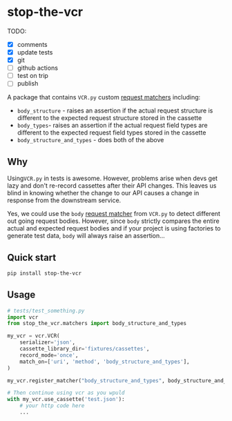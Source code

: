 # stop-the-vcr

TODO:
- [x] comments
- [x] update tests
- [x] git
- [ ] github actions
- [ ] test on trip
- [ ] publish

A package that contains `VCR.py` custom [request matchers](https://vcrpy.readthedocs.io/en/latest/advanced.html#register-your-own-request-matcher) including:

- `body_structure` - raises an assertion if the actual request structure is different to the expected request structure stored in the cassette
- `body_types`- raises an assertion if the actual request field types are different to the expected request field types stored in the cassette
- `body_structure_and_types` - does both of the above

## Why
Using`VCR.py` in tests is awesome. However, problems arise when devs get lazy and don't
re-record cassettes after their API changes. This leaves us blind in knowing whether
the change to our API causes a change in response from the downstream service.

Yes, we could use the `body` [request matcher](https://vcrpy.readthedocs.io/en/latest/configuration.html#request-matching)
from `VCR.py` to detect different out going request bodies. However, since `body` strictly compares the entire actual and expected
request bodies and if your project is using factories to generate test data, `body` will always raise an assertion...



## Quick start

```bash
pip install stop-the-vcr
````

## Usage

```python
# tests/test_something.py
import vcr
from stop_the_vcr.matchers import body_structure_and_types

my_vcr = vcr.VCR(
    serializer='json',
    cassette_library_dir='fixtures/cassettes',
    record_mode='once',
    match_on=['uri', 'method', 'body_structure_and_types'],
)

my_vcr.register_matcher("body_structure_and_types", body_structure_and_types)

# Then continue using vcr as you wpuld
with my_vcr.use_cassette('test.json'):
    # your http code here
    ...

```
